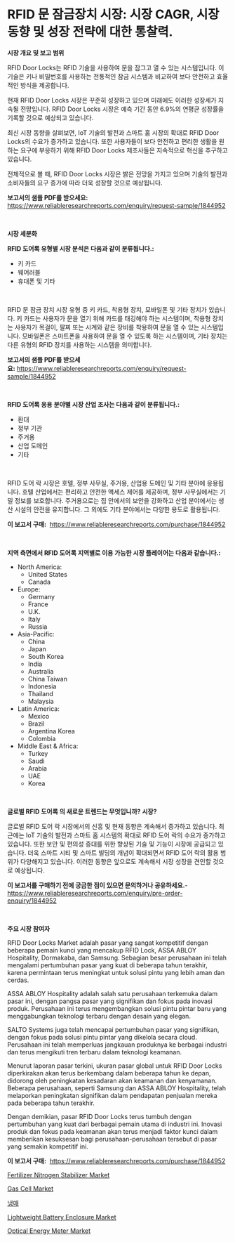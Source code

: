 <p><h1>RFID 문 잠금장치 시장: 시장 CAGR, 시장 동향 및 성장 전략에 대한 통찰력.</h1></p><p><strong>시장 개요 및 보고 범위</strong></p>
<p><p>RFID Door Locks는 RFID 기술을 사용하여 문을 잠그고 열 수 있는 시스템입니다. 이 기술은 키나 비밀번호를 사용하는 전통적인 잠금 시스템과 비교하여 보다 안전하고 효율적인 방식을 제공합니다. </p><p>현재 RFID Door Locks 시장은 꾸준히 성장하고 있으며 미래에도 이러한 성장세가 지속될 전망입니다. RFID Door Locks 시장은 예측 기간 동안 6.9%의 연평균 성장률을 기록할 것으로 예상되고 있습니다. </p><p>최신 시장 동향을 살펴보면, IoT 기술의 발전과 스마트 홈 시장의 확대로 RFID Door Locks의 수요가 증가하고 있습니다. 또한 사용자들이 보다 안전하고 편리한 생활을 원하는 요구에 부응하기 위해 RFID Door Locks 제조사들은 지속적으로 혁신을 추구하고 있습니다. </p><p>전체적으로 볼 때, RFID Door Locks 시장은 밝은 전망을 가지고 있으며 기술의 발전과 소비자들의 요구 증가에 따라 더욱 성장할 것으로 예상됩니다.</p></p>
<p><strong>보고서의 샘플 PDF를 받으세요:</strong> <a href="https://www.reliableresearchreports.com/enquiry/request-sample/1844952">https://www.reliableresearchreports.com/enquiry/request-sample/1844952</a></p>
<p>&nbsp;</p>
<p><strong>시장 세분화</strong></p>
<p><strong>RFID 도어록 유형별 시장 분석은 다음과 같이 분류됩니다.:</strong></p>
<p><ul><li>키 카드</li><li>웨어러블</li><li>휴대폰 및 기타</li></ul></p>
<p>&nbsp;</p>
<p><p>RFID 문 잠금 장치 시장 유형 중 키 카드, 착용형 장치, 모바일폰 및 기타 장치가 있습니다. 키 카드는 사용자가 문을 열기 위해 카드를 태깅해야 하는 시스템이며, 착용형 장치는 사용자가 목걸이, 팔찌 또는 시계와 같은 장비를 착용하여 문을 열 수 있는 시스템입니다. 모바일폰은 스마트폰을 사용하여 문을 열 수 있도록 하는 시스템이며, 기타 장치는 다른 유형의 RFID 장치를 사용하는 시스템을 의미합니다.</p></p>
<p><strong>보고서의 샘플 PDF를 받으세요:</strong>&nbsp;<a href="https://www.reliableresearchreports.com/enquiry/request-sample/1844952">https://www.reliableresearchreports.com/enquiry/request-sample/1844952</a></p>
<p>&nbsp;</p>
<p><strong> RFID 도어록 응용 분야별 시장 산업 조사는 다음과 같이 분류됩니다.:</strong></p>
<p><ul><li>환대</li><li>정부 기관</li><li>주거용</li><li>산업 도메인</li><li>기타</li></ul></p>
<p>&nbsp;</p>
<p><p>RFID 도어 락 시장은 호텔, 정부 사무실, 주거용, 산업용 도메인 및 기타 분야에 응용됩니다. 호텔 산업에서는 편리하고 안전한 액세스 제어를 제공하며, 정부 사무실에서는 기밀 정보를 보호합니다. 주거용으로는 집 안에서의 보안을 강화하고 산업 분야에서는 생산 시설의 안전을 유지합니다. 그 외에도 기타 분야에서는 다양한 용도로 활용됩니다.</p></p>
<p><strong>이 보고서 구매:</strong>&nbsp; <a href="https://www.reliableresearchreports.com/purchase/1844952">https://www.reliableresearchreports.com/purchase/1844952</a></p>
<p>&nbsp;</p>
<p><strong>지역 측면에서 RFID 도어록 지역별로 이용 가능한 시장 플레이어는 다음과 같습니다.:</strong></p>
<p><ul>
    <li>
        North America:
        <ul>
            <li>United States</li>
            <li>Canada</li>
        </ul>
    </li>
    <li>
        Europe:
        <ul>
            <li>Germany</li>
            <li>France</li>
            <li>U.K.</li>
            <li>Italy</li>
            <li>Russia</li>
        </ul>
    </li>
    <li>
        Asia-Pacific:
        <ul>
            <li>China</li>
            <li>Japan</li>
            <li>South Korea</li>
            <li>India</li>
            <li>Australia</li>
            <li>China Taiwan</li>
            <li>Indonesia</li>
            <li>Thailand</li>
            <li>Malaysia</li>
        </ul>
    </li>
    <li>
        Latin America:
        <ul>
            <li>Mexico</li>
            <li>Brazil</li>
            <li>Argentina Korea</li>
            <li>Colombia</li>
        </ul>
    </li>
    <li>
        Middle East & Africa:
        <ul>
            <li>Turkey</li>
            <li>Saudi</li>
            <li>Arabia</li>
            <li>UAE</li>
            <li>Korea</li>
        </ul>
    </li>
    </ul></p>
<p>&nbsp;</p>
<p><strong>글로벌 RFID 도어록 의 새로운 트렌드는 무엇입니까? 시장?</strong></p>
<p><p>글로벌 RFID 도어 락 시장에서의 신흥 및 현재 동향은 계속해서 증가하고 있습니다. 최근에는 IoT 기술의 발전과 스마트 홈 시스템의 확대로 RFID 도어 락의 수요가 증가하고 있습니다. 또한 보안 및 편의성 증대를 위한 향상된 기술 및 기능이 시장에 공급되고 있습니다. 더욱 스마트 시티 및 스마트 빌딩의 개념이 확대되면서 RFID 도어 락의 활용 범위가 다양해지고 있습니다. 이러한 동향은 앞으로도 계속해서 시장 성장을 견인할 것으로 예상됩니다.</p></p>
<p><strong>이 보고서를 구매하기 전에 궁금한 점이 있으면 문의하거나 공유하세요.</strong>- <a href="https://www.reliableresearchreports.com/enquiry/pre-order-enquiry/1844952">https://www.reliableresearchreports.com/enquiry/pre-order-enquiry/1844952</a></p>
<p>&nbsp;</p>
<p><strong>주요 시장 참여자</strong></p>
<p><p>RFID Door Locks Market adalah pasar yang sangat kompetitif dengan beberapa pemain kunci yang mencakup RFID Lock, ASSA ABLOY Hospitality, Dormakaba, dan Samsung. Sebagian besar perusahaan ini telah mengalami pertumbuhan pasar yang kuat di beberapa tahun terakhir, karena permintaan terus meningkat untuk solusi pintu yang lebih aman dan cerdas.</p><p>ASSA ABLOY Hospitality adalah salah satu perusahaan terkemuka dalam pasar ini, dengan pangsa pasar yang signifikan dan fokus pada inovasi produk. Perusahaan ini terus mengembangkan solusi pintu pintar baru yang menggabungkan teknologi terbaru dengan desain yang elegan.</p><p>SALTO Systems juga telah mencapai pertumbuhan pasar yang signifikan, dengan fokus pada solusi pintu pintar yang dikelola secara cloud. Perusahaan ini telah memperluas jangkauan produknya ke berbagai industri dan terus mengikuti tren terbaru dalam teknologi keamanan.</p><p>Menurut laporan pasar terkini, ukuran pasar global untuk RFID Door Locks diperkirakan akan terus berkembang dalam beberapa tahun ke depan, didorong oleh peningkatan kesadaran akan keamanan dan kenyamanan. Beberapa perusahaan, seperti Samsung dan ASSA ABLOY Hospitality, telah melaporkan peningkatan signifikan dalam pendapatan penjualan mereka pada beberapa tahun terakhir.</p><p>Dengan demikian, pasar RFID Door Locks terus tumbuh dengan pertumbuhan yang kuat dari berbagai pemain utama di industri ini. Inovasi produk dan fokus pada keamanan akan terus menjadi faktor kunci dalam memberikan kesuksesan bagi perusahaan-perusahaan tersebut di pasar yang semakin kompetitif ini.</p></p>
<p><strong>이 보고서 구매:</strong>&nbsp;&nbsp;<a href="https://www.reliableresearchreports.com/purchase/1844952">https://www.reliableresearchreports.com/purchase/1844952</a></p>
<p><p><a href="https://issuu.com/reportprime-2/docs/fertilizer-nitrogen-stabilizer-market-size-2030.pp">Fertilizer Nitrogen Stabilizer Market</a></p><p><a href="https://view.publitas.com/reportprime-1/gas-cell-market-size-growth-and-forecast-from-2024-2031/">Gas Cell Market</a></p><p><a href="https://github.com/lkwggful07722/Market-Research-Report-List-1/blob/main/7425440186060.md">냉매</a></p><p><a href="https://summer-dogwood-3e9.notion.site/Lightweight-Battery-Enclosure-Market-Furnish-Information-about-Market-Size-Market-Share-Market-Dyn-2946a92223de4d8c9c37e1b815c562d9">Lightweight Battery Enclosure Market</a></p><p><a href="https://view.publitas.com/reportprime-1/optical-energy-meter-market-analysis-examines-its-scope-on-growth-opportunities-and-forecasted-trends-spanning-from-2024-to-2031/">Optical Energy Meter Market</a></p></p>
